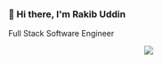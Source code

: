 ### 👋 Hi there, I'm Rakib Uddin 
Full Stack Software Engineer

<p align="center">
  <img src="https://github-readme-stats.vercel.app/api?username=RRakib&show_icons=true&&theme=onedark"/>
</p>
